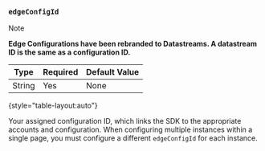 ### `edgeConfigId`

>[!NOTE]
>
>**Edge Configurations have been rebranded to Datastreams. A datastream ID is the same as a configuration ID.** 

| Type | Required | Default Value |
| -------- | ------------ | ----------------- |
| String   | Yes          | None              |

{style="table-layout:auto"}

Your assigned configuration ID, which links the SDK to the appropriate accounts and configuration. When configuring multiple instances within a single page, you must configure a different `edgeConfigId` for each instance.